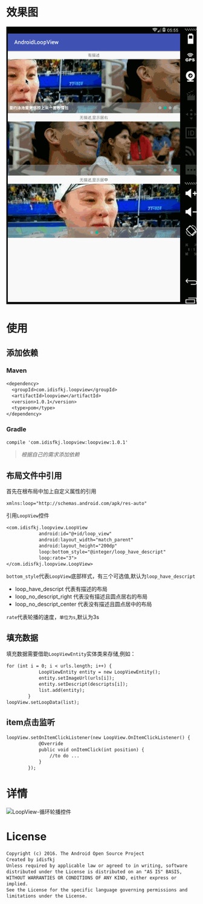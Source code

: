 # 效果图

![效果图](https://github.com/idisfkj/AndroidLoopView/raw/master/images/loopView.gif)

# 使用

## 添加依赖

### Maven

```
<dependency>
  <groupId>com.idisfkj.loopview</groupId>
  <artifactId>loopview</artifactId>
  <version>1.0.1</version>
  <type>pom</type>
</dependency>
```

### Gradle

```
compile 'com.idisfkj.loopview:loopview:1.0.1'
```

>*根据自己的需求添加依赖*

## 布局文件中引用
首先在根布局中加上自定义属性的引用

```
xmlns:loop="http://schemas.android.com/apk/res-auto"
```
引用`LoopView`控件

```
<com.idisfkj.loopview.LoopView
            android:id="@+id/loop_view"
            android:layout_width="match_parent"
            android:layout_height="200dp"
            loop:bottom_style="@integer/loop_have_descript"
            loop:rate="3">
</com.idisfkj.loopview.LoopView>
```

`bottom_style`代表`LoopView`底部样式，有三个可选值,默认为`loop_have_descript`

* loop_have_descript 代表有描述的布局
* loop_no_descript_right 代表没有描述且圆点居右的布局
* loop_no_descript_center 代表没有描述且圆点居中的布局

`rate`代表轮播的速度，`单位为s`,默认为3s

## 填充数据
填充数据需要借助`LoopViewEntity`实体类来存储,例如：

```
for (int i = 0; i < urls.length; i++) {
            LoopViewEntity entity = new LoopViewEntity();
            entity.setImageUrl(urls[i]);
            entity.setDescript(descripts[i]);
            list.add(entity);
        }
loopView.setLoopData(list);
```

## item点击监听

```
loopView.setOnItemClickListener(new LoopView.OnItemClickListener() {
            @Override
            public void onItemClick(int position) {
                //to do ...
            }
        });
```
# 详情

![LoopView-循环轮播控件](http://idisfkj.github.io/2016/08/09/LoopView-%E5%BE%AA%E7%8E%AF%E8%BD%AE%E6%92%AD%E6%8E%A7%E4%BB%B6/)

# License

```
Copyright (c) 2016. The Android Open Source Project
Created by idisfkj
Unless required by applicable law or agreed to in writing, software
distributed under the License is distributed on an "AS IS" BASIS,
WITHOUT WARRANTIES OR CONDITIONS OF ANY KIND, either express or implied.
See the License for the specific language governing permissions and
limitations under the License.
```




